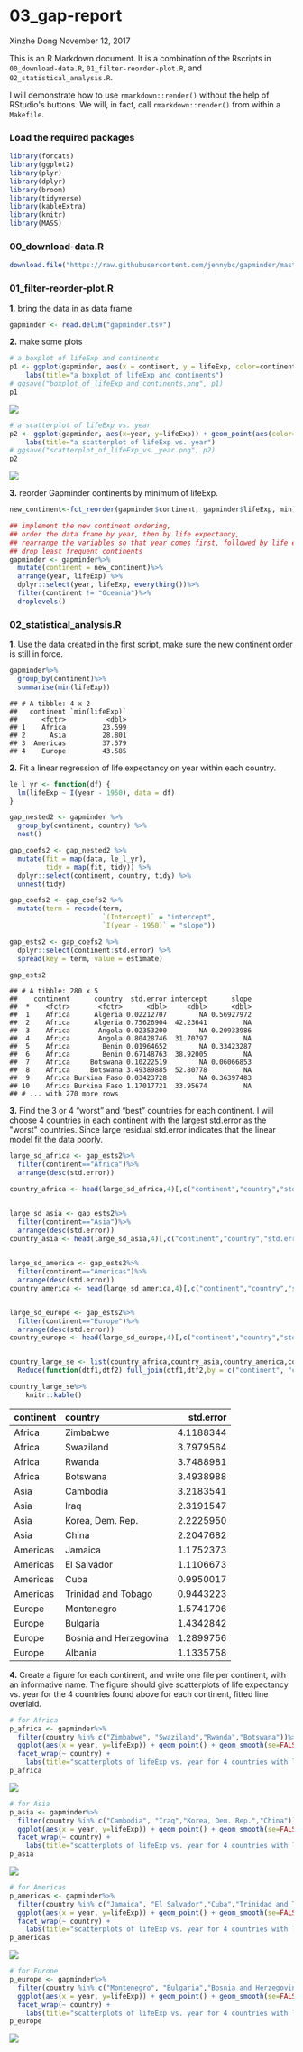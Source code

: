 03\_gap-report
================
Xinzhe Dong
November 12, 2017

This is an R Markdown document. It is a combination of the Rscripts in `00_download-data.R`, `01_filter-reorder-plot.R`, and `02_statistical_analysis.R`.

I will demonstrate how to use `rmarkdown::render()` without the help of RStudio's buttons. We will, in fact, call `rmarkdown::render()` from within a `Makefile`.

### Load the required packages

``` r
library(forcats)
library(ggplot2)
library(plyr)
library(dplyr)
library(broom)
library(tidyverse)
library(kableExtra)
library(knitr)
library(MASS)
```

### 00\_download-data.R

``` r
download.file("https://raw.githubusercontent.com/jennybc/gapminder/master/inst/extdata/gapminder.tsv", destfile="gapminder.tsv")
```

### 01\_filter-reorder-plot.R

**1.** bring the data in as data frame

``` r
gapminder <- read.delim("gapminder.tsv")
```

**2.** make some plots

``` r
# a boxplot of lifeExp and continents
p1 <- ggplot(gapminder, aes(x = continent, y = lifeExp, color=continent)) + geom_boxplot() +
    labs(title="a boxplot of lifeExp and continents")
# ggsave("boxplot_of_lifeExp_and_continents.png", p1)
p1
```

![](03_gap-report_files/figure-markdown_github-ascii_identifiers/unnamed-chunk-4-1.png)

``` r
# a scatterplot of lifeExp vs. year
p2 <- ggplot(gapminder, aes(x=year, y=lifeExp)) + geom_point(aes(color=continent),alpha=0.5) +
    labs(title="a scatterplot of lifeExp vs. year")
# ggsave("scatterplot_of_lifeExp_vs._year.png", p2)
p2
```

![](03_gap-report_files/figure-markdown_github-ascii_identifiers/unnamed-chunk-4-2.png)

**3.** reorder Gapminder continents by minimum of lifeExp.

``` r
new_continent<-fct_reorder(gapminder$continent, gapminder$lifeExp, min)

## implement the new continent ordering, 
## order the data frame by year, then by life expectancy,
## rearrange the variables so that year comes first, followed by life expectancy,
## drop least frequent continents
gapminder <- gapminder%>%
  mutate(continent = new_continent)%>%
  arrange(year, lifeExp) %>% 
  dplyr::select(year, lifeExp, everything())%>%
  filter(continent != "Oceania")%>%
  droplevels()
```

### 02\_statistical\_analysis.R

**1.** Use the data created in the first script, make sure the new continent order is still in force.

``` r
gapminder%>%
  group_by(continent)%>%
  summarise(min(lifeExp))
```

    ## # A tibble: 4 x 2
    ##   continent `min(lifeExp)`
    ##      <fctr>          <dbl>
    ## 1    Africa         23.599
    ## 2      Asia         28.801
    ## 3  Americas         37.579
    ## 4    Europe         43.585

**2.** Fit a linear regression of life expectancy on year within each country.

``` r
le_l_yr <- function(df) {
  lm(lifeExp ~ I(year - 1950), data = df)
}

gap_nested2 <- gapminder %>% 
  group_by(continent, country) %>% 
  nest()

gap_coefs2 <- gap_nested2 %>% 
  mutate(fit = map(data, le_l_yr),
         tidy = map(fit, tidy)) %>% 
  dplyr::select(continent, country, tidy) %>% 
  unnest(tidy)

gap_coefs2 <- gap_coefs2 %>%
  mutate(term = recode(term,
                       `(Intercept)` = "intercept",
                       `I(year - 1950)` = "slope"))

gap_ests2 <- gap_coefs2 %>% 
  dplyr::select(continent:std.error) %>% 
  spread(key = term, value = estimate)

gap_ests2
```

    ## # A tibble: 280 x 5
    ##    continent      country  std.error intercept      slope
    ##  *    <fctr>       <fctr>      <dbl>     <dbl>      <dbl>
    ##  1    Africa      Algeria 0.02212707        NA 0.56927972
    ##  2    Africa      Algeria 0.75626904  42.23641         NA
    ##  3    Africa       Angola 0.02353200        NA 0.20933986
    ##  4    Africa       Angola 0.80428746  31.70797         NA
    ##  5    Africa        Benin 0.01964652        NA 0.33423287
    ##  6    Africa        Benin 0.67148763  38.92005         NA
    ##  7    Africa     Botswana 0.10222519        NA 0.06066853
    ##  8    Africa     Botswana 3.49389885  52.80778         NA
    ##  9    Africa Burkina Faso 0.03423728        NA 0.36397483
    ## 10    Africa Burkina Faso 1.17017721  33.95674         NA
    ## # ... with 270 more rows

**3.** Find the 3 or 4 “worst” and “best” countries for each continent. I will choose 4 countries in each continent with the largest std.error as the "worst" countries. Since large residual std.error indicates that the linear model fit the data poorly.

``` r
large_sd_africa <- gap_ests2%>%
  filter(continent=="Africa")%>%
  arrange(desc(std.error))

country_africa <- head(large_sd_africa,4)[,c("continent","country","std.error")]


large_sd_asia <- gap_ests2%>%
  filter(continent=="Asia")%>%
  arrange(desc(std.error))
country_asia <- head(large_sd_asia,4)[,c("continent","country","std.error")]

  
large_sd_america <- gap_ests2%>%
  filter(continent=="Americas")%>%
  arrange(desc(std.error))
country_america <- head(large_sd_america,4)[,c("continent","country","std.error")]


large_sd_europe <- gap_ests2%>%
  filter(continent=="Europe")%>%
  arrange(desc(std.error))
country_europe <- head(large_sd_europe,4)[,c("continent","country","std.error")]


country_large_se <- list(country_africa,country_asia,country_america,country_europe) %>%
  Reduce(function(dtf1,dtf2) full_join(dtf1,dtf2,by = c("continent", "country", "std.error")), .)

country_large_se%>%
    knitr::kable()
```

| continent | country                |  std.error|
|:----------|:-----------------------|----------:|
| Africa    | Zimbabwe               |  4.1188344|
| Africa    | Swaziland              |  3.7979564|
| Africa    | Rwanda                 |  3.7488981|
| Africa    | Botswana               |  3.4938988|
| Asia      | Cambodia               |  3.2183541|
| Asia      | Iraq                   |  2.3191547|
| Asia      | Korea, Dem. Rep.       |  2.2225950|
| Asia      | China                  |  2.2047682|
| Americas  | Jamaica                |  1.1752373|
| Americas  | El Salvador            |  1.1106673|
| Americas  | Cuba                   |  0.9950017|
| Americas  | Trinidad and Tobago    |  0.9443223|
| Europe    | Montenegro             |  1.5741706|
| Europe    | Bulgaria               |  1.4342842|
| Europe    | Bosnia and Herzegovina |  1.2899756|
| Europe    | Albania                |  1.1335758|

**4.** Create a figure for each continent, and write one file per continent, with an informative name. The figure should give scatterplots of life expectancy vs. year for the 4 countries found above for each continent, fitted line overlaid.

``` r
# for Africa
p_africa <- gapminder%>%
  filter(country %in% c("Zimbabwe", "Swaziland","Rwanda","Botswana"))%>%
  ggplot(aes(x = year, y=lifeExp)) + geom_point() + geom_smooth(se=FALSE, method="lm") +
  facet_wrap(~ country) + 
    labs(title="scatterplots of lifeExp vs. year for 4 countries with large sd in Africa")
p_africa
```

![](03_gap-report_files/figure-markdown_github-ascii_identifiers/unnamed-chunk-9-1.png)

``` r
# for Asia
p_asia <- gapminder%>%
  filter(country %in% c("Cambodia", "Iraq","Korea, Dem. Rep.","China"))%>%
  ggplot(aes(x = year, y=lifeExp)) + geom_point() + geom_smooth(se=FALSE, method="lm") +
  facet_wrap(~ country) + 
    labs(title="scatterplots of lifeExp vs. year for 4 countries with large sd in Asia")
p_asia
```

![](03_gap-report_files/figure-markdown_github-ascii_identifiers/unnamed-chunk-9-2.png)

``` r
# for Americas
p_americas <- gapminder%>%
  filter(country %in% c("Jamaica", "El Salvador","Cuba","Trinidad and Tobago"))%>%
  ggplot(aes(x = year, y=lifeExp)) + geom_point() + geom_smooth(se=FALSE, method="lm") +
  facet_wrap(~ country) + 
    labs(title="scatterplots of lifeExp vs. year for 4 countries with large sd in Americas")
p_americas
```

![](03_gap-report_files/figure-markdown_github-ascii_identifiers/unnamed-chunk-9-3.png)

``` r
# for Europe
p_europe <- gapminder%>%
  filter(country %in% c("Montenegro", "Bulgaria","Bosnia and Herzegovina","Albania"))%>%
  ggplot(aes(x = year, y=lifeExp)) + geom_point() + geom_smooth(se=FALSE, method="lm") +
  facet_wrap(~ country) + 
    labs(title="scatterplots of lifeExp vs. year for 4 countries with large sd in Europe")
p_europe
```

![](03_gap-report_files/figure-markdown_github-ascii_identifiers/unnamed-chunk-9-4.png)
